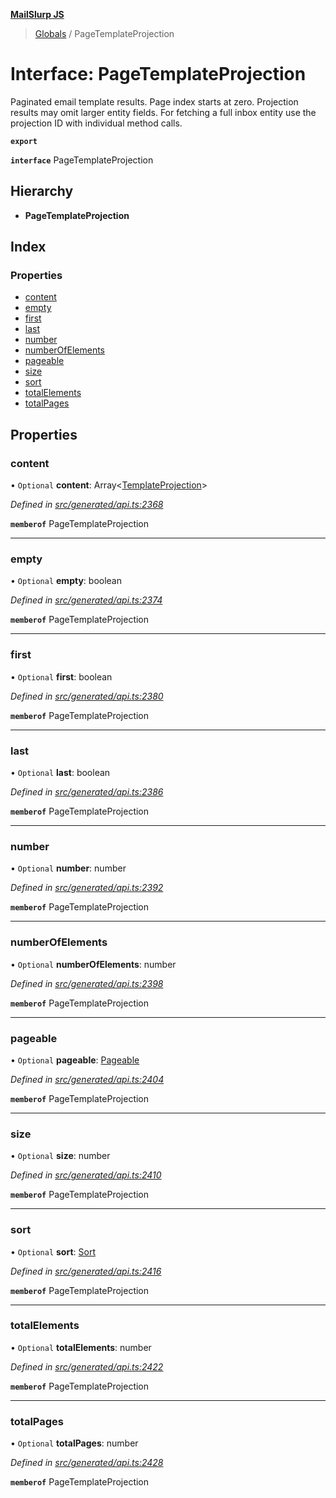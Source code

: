 **[MailSlurp JS](../README.md)**

> [Globals](../README.md) / PageTemplateProjection

# Interface: PageTemplateProjection

Paginated email template results. Page index starts at zero. Projection results may omit larger entity fields. For fetching a full inbox entity use the projection ID with individual method calls.

**`export`** 

**`interface`** PageTemplateProjection

## Hierarchy

* **PageTemplateProjection**

## Index

### Properties

* [content](pagetemplateprojection.md#content)
* [empty](pagetemplateprojection.md#empty)
* [first](pagetemplateprojection.md#first)
* [last](pagetemplateprojection.md#last)
* [number](pagetemplateprojection.md#number)
* [numberOfElements](pagetemplateprojection.md#numberofelements)
* [pageable](pagetemplateprojection.md#pageable)
* [size](pagetemplateprojection.md#size)
* [sort](pagetemplateprojection.md#sort)
* [totalElements](pagetemplateprojection.md#totalelements)
* [totalPages](pagetemplateprojection.md#totalpages)

## Properties

### content

• `Optional` **content**: Array\<[TemplateProjection](templateprojection.md)>

*Defined in [src/generated/api.ts:2368](https://github.com/mailslurp/mailslurp-client/blob/cdc62f8/src/generated/api.ts#L2368)*

**`memberof`** PageTemplateProjection

___

### empty

• `Optional` **empty**: boolean

*Defined in [src/generated/api.ts:2374](https://github.com/mailslurp/mailslurp-client/blob/cdc62f8/src/generated/api.ts#L2374)*

**`memberof`** PageTemplateProjection

___

### first

• `Optional` **first**: boolean

*Defined in [src/generated/api.ts:2380](https://github.com/mailslurp/mailslurp-client/blob/cdc62f8/src/generated/api.ts#L2380)*

**`memberof`** PageTemplateProjection

___

### last

• `Optional` **last**: boolean

*Defined in [src/generated/api.ts:2386](https://github.com/mailslurp/mailslurp-client/blob/cdc62f8/src/generated/api.ts#L2386)*

**`memberof`** PageTemplateProjection

___

### number

• `Optional` **number**: number

*Defined in [src/generated/api.ts:2392](https://github.com/mailslurp/mailslurp-client/blob/cdc62f8/src/generated/api.ts#L2392)*

**`memberof`** PageTemplateProjection

___

### numberOfElements

• `Optional` **numberOfElements**: number

*Defined in [src/generated/api.ts:2398](https://github.com/mailslurp/mailslurp-client/blob/cdc62f8/src/generated/api.ts#L2398)*

**`memberof`** PageTemplateProjection

___

### pageable

• `Optional` **pageable**: [Pageable](pageable.md)

*Defined in [src/generated/api.ts:2404](https://github.com/mailslurp/mailslurp-client/blob/cdc62f8/src/generated/api.ts#L2404)*

**`memberof`** PageTemplateProjection

___

### size

• `Optional` **size**: number

*Defined in [src/generated/api.ts:2410](https://github.com/mailslurp/mailslurp-client/blob/cdc62f8/src/generated/api.ts#L2410)*

**`memberof`** PageTemplateProjection

___

### sort

• `Optional` **sort**: [Sort](sort.md)

*Defined in [src/generated/api.ts:2416](https://github.com/mailslurp/mailslurp-client/blob/cdc62f8/src/generated/api.ts#L2416)*

**`memberof`** PageTemplateProjection

___

### totalElements

• `Optional` **totalElements**: number

*Defined in [src/generated/api.ts:2422](https://github.com/mailslurp/mailslurp-client/blob/cdc62f8/src/generated/api.ts#L2422)*

**`memberof`** PageTemplateProjection

___

### totalPages

• `Optional` **totalPages**: number

*Defined in [src/generated/api.ts:2428](https://github.com/mailslurp/mailslurp-client/blob/cdc62f8/src/generated/api.ts#L2428)*

**`memberof`** PageTemplateProjection
